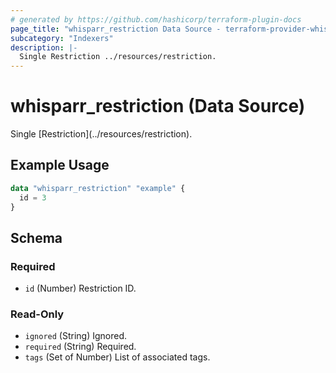 ```yaml
---
# generated by https://github.com/hashicorp/terraform-plugin-docs
page_title: "whisparr_restriction Data Source - terraform-provider-whisparr"
subcategory: "Indexers"
description: |-
  Single Restriction ../resources/restriction.
---
```


# whisparr_restriction (Data Source)

<!-- subcategory:Indexers -->Single [Restriction](../resources/restriction).

## Example Usage

```terraform
data "whisparr_restriction" "example" {
  id = 3
}
```

<!-- schema generated by tfplugindocs -->
## Schema

### Required

- `id` (Number) Restriction ID.

### Read-Only

- `ignored` (String) Ignored.
- `required` (String) Required.
- `tags` (Set of Number) List of associated tags.


